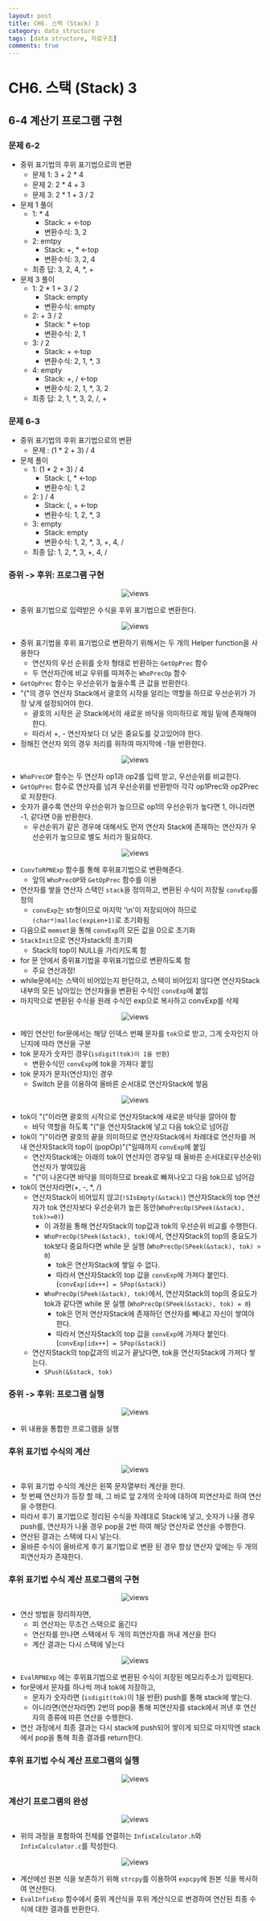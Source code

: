 ```yaml
---
layout: post
title: CH6. 스택 (Stack) 3
category: data_structure
tags: [data structure, 자료구조]
comments: true
---
```


# CH6. 스택 (Stack) 3

## 6-4 계산기 프로그램 구현

### 문제 6-2
- 중위 표기법의 후위 표기법으로의 변환
  - 문제 1: 3 + 2 \* 4
  - 문제 2: 2 \* 4 + 3
  - 문제 3: 2 \* 1 + 3 / 2
- 문제 1 풀이
  - 1: \* 4
    - Stack: + <-top
    - 변환수식: 3, 2
  - 2: emtpy
    - Stack: +, \* <-top
    - 변환수식: 3, 2, 4
  - 최종 답: 3, 2, 4, \*, +
- 문제 3 풀이
  - 1: 2 \* 1 + 3 / 2
    - Stack: empty
    - 변환수식: empty
  - 2: + 3 / 2
    - Stack: \* <-top
    - 변환수식: 2, 1
  - 3: / 2
    - Stack: + <-top
    - 변환수식: 2, 1, \*, 3
  - 4: empty
    - Stack: +, / <-top
    - 변환수식: 2, 1, \*, 3, 2
  - 최종 답: 2, 1, \*, 3, 2, /, +

### 문제 6-3
- 중위 표기법의 후위 표기법으로의 변환
  - 문제 : (1 \* 2 + 3) / 4
- 문제 풀이
  - 1: (1 \* 2 + 3) / 4
    - Stack: (, \* <-top
    - 변환수식: 1, 2
  - 2: ) / 4
    - Stack: (, + <-top
    - 변환수식: 1, 2, \*, 3
  - 3: empty
    - Stack: empty
    - 변환수식: 1, 2, \*, 3, +, 4, /
  - 최종 답: 1, 2, \*, 3, +, 4, /
  
### 중위 -> 후위: 프로그램 구현

<center>
<figure>
<img src="/assets/post_img/data_structure/2019-03-27-data_structure/fig_28.jpg" alt="views">
<figcaption> </figcaption>
</figure>
</center>

- 중위 표기법으로 입력받은 수식을 후위 표기법으로 변환한다.

<center>
<figure>
<img src="/assets/post_img/data_structure/2019-03-27-data_structure/fig_29.jpg" alt="views">
<figcaption> </figcaption>
</figure>
</center>

- 중위 표기법을 후위 표기법으로 변환하기 위해서는 두 개의 Helper function을 사용한다
  - 연산자의 우선 순위를 숫자 형태로 반환하는 `GetOpPrec` 함수
  - 두 연산자간에 비교 우위를 따져주는 `WhoPrecOp` 함수
- `GetOpPrec` 함수는 우선순위가 높을수록 큰 값을 반환한다.
- "("의 경우 연산자 Stack에서 괄호의 시작을 알리는 역할을 하므로 우선순위가 가장 낮게 설정되어야 한다.
  - 괄호의 시작은 곧 Stack에서의 새로운 바닥을 의미하므로 제일 밑에 존재해야 한다.
  - 따라서 +, - 연산자보다 더 낮은 중요도를 갖고있어야 한다.
- 정해진 연산자 외의 경우 처리를 위하여 마지막에 -1을 반환한다.

<center>
<figure>
<img src="/assets/post_img/data_structure/2019-03-27-data_structure/fig_30.jpg" alt="views">
<figcaption> </figcaption>
</figure>
</center>

- `WhoPrecOP` 함수는 두 연산자 op1과 op2를 입력 받고, 우선순위를 비교한다.
- `GetOpPrec` 함수로 연산자를 넘겨 우선순위를 반환받아 각각 op1Prec와 op2Prec로 저장한다.
- 숫자가 클수록 연산의 우선순위가 높으므로 op1의 우선순위가 높다면 1, 아니라면 -1, 같다면 0을 반환한다.
  - 우선순위가 같은 경우에 대해서도 먼저 연산자 Stack에 존재하는 연산자가 우선순위가 높으므로 별도 처리가 필요하다.

<center>
<figure>
<img src="/assets/post_img/data_structure/2019-03-27-data_structure/fig_31.jpg" alt="views">
<figcaption> </figcaption>
</figure>
</center>

- `ConvToRPNExp` 함수를 통해 후위표기법으로 변환해준다.
  - 앞의 `WhoPrecOP`와 `GetOpPrec` 함수를 이용
- 연산자를 쌓을 연산자 스택인 `stack`을 정의하고, 변환된 수식이 저장될 `convExp`를 정의
  - `convExp`는 str형이므로 마지막 '\\n'이 저장되어야 하므로 `(char*)malloc(expLen+1)`로 초기화됨
- 다음으로 `memset`을 통해 `convExp`의 모든 값을 0으로 초기화
- `StackInit`으로 연산자stack의 초기화
  - Stack의 top이 NULL을 가리키도록 함
- for 문 안에서 중위표기법을 후위표기법으로 변환하도록 함
  - 주요 연산과정!
- while문에서는 스택이 비어있는지 판단하고, 스택이 비어있지 않다면 연산자Stack 내부의 모든 남아있는 연산자들을 변환된 수식인 `convExp`에 붙임
- 마지막으로 변환된 수식을 원래 수식인 exp으로 복사하고 convExp를 삭제

<center>
<figure>
<img src="/assets/post_img/data_structure/2019-03-27-data_structure/fig_32.jpg" alt="views">
<figcaption> </figcaption>
</figure>
</center>

- 메인 연산인 for문에서는 해당 인덱스 번째 문자를 `tok`으로 받고, 그게 숫자인지 아닌지에 따라 연산을 구분
- tok 문자가 숫자인 경우(`isdigit(tok)이 1을 반환`)
  - 변환수식인 `convExp`에 tok을 가져다 붙임
- tok 문자가 문자(연산자)인 경우
  - Switch 문을 이용하여 올바른 순서대로 연산자Stack에 쌓음

<center>
<figure>
<img src="/assets/post_img/data_structure/2019-03-27-data_structure/fig_33.jpg" alt="views">
<figcaption> </figcaption>
</figure>
</center>

- tok이 "("이라면 괄호의 시작으로 연산자Stack에 새로운 바닥을 깔아야 함
  - 바닥 역할을 하도록 "("을 연산자Stack에 넣고 다음 tok으로 넘어감
- tok이 ")"이라면 괄호의 끝을 의미하므로 연산자Stack에서 차례대로 연산자를 꺼내 연산자Stack의 top이 (popOp)"("일때까지 `convExp`에 붙임
  - 연산자Stack에는 아래의 tok이 연산자인 경우일 때 올바른 순서대로(우선순위) 연산자가 쌓여있음
  - "("이 나온다면 바닥을 의미하므로 break로 빠져나오고 다음 tok으로 넘어감
- tok이 연산자라면(+, -, \*, /)
  - 연산자Stack이 비어있지 않고(`!SIsEmpty(&stack)`) 연산자Stack의 top 연산자가 tok 연산자보다 우선순위가 높은 동안(`WhoPrecOp(SPeek(&stack), tok)>=0)`)
    - 이 과정을 통해 연산자Stack의 top값과 tok의 우선순위 비교를 수행한다.
    - `WhoPrecOp(SPeek(&stack), tok)`에서, 연산자Stack의 top의 중요도가 tok보다 중요하다면 while 문 실행 (`WhoPrecOp(SPeek(&stack), tok) > 0`)
      - tok은 연산자Stack에 쌓일 수 없다.
      - 따라서 연산자Stack의 top 값을 `convExp`에 가져다 붙인다. (`convExp[idx++] = SPop(&stack)`)
    - `WhoPrecOp(SPeek(&stack), tok)`에서, 연산자Stack의 top의 중요도가 tok과 같다면 while 문 실행 (`WhoPrecOp(SPeek(&stack), tok) = 0`)
      - tok은 먼저 연산자Stack에 존재하던 연산자를 빼내고 자신이 쌓여야 한다.
      - 따라서 연산자Stack의 top 값을 `convExp`에 가져다 붙인다. (`convExp[idx++] = SPop(&stack)`)
  - 연산자Stack의 top값과의 비교가 끝났다면, tok을 연산자Stack에 가져다 쌓는다.
    - `SPush(&Sstack, tok)`
    
### 중위 -> 후위: 프로그램 실행

<center>
<figure>
<img src="/assets/post_img/data_structure/2019-03-27-data_structure/fig_34.jpg" alt="views">
<figcaption> </figcaption>
</figure>
</center>

- 위 내용을 통합한 프로그램을 실행

### 후위 표기법 수식의 계산

<center>
<figure>
<img src="/assets/post_img/data_structure/2019-03-27-data_structure/fig_35.jpg" alt="views">
<figcaption> </figcaption>
</figure>
</center>

- 후위 표기법 수식의 계산은 왼쪽 문자열부터 계산을 한다.
- 첫 번째 연산자가 등장 할 때, 그 바로 앞 2개의 숫자에 대하여 피연산자로 하여 연산을 수행한다.
- 따라서 후기 표기법으로 정리된 수식을 차례대로 Stack에 넣고, 숫자가 나올 경우 push를, 연산자가 나올 경우 pop을 2번 하여 해당 연산자로 연산을 수행한다.
- 연산된 결과는 스택에 다시 넣는다.
- 올바른 수식이 올바르게 후기 표기법으로 변환 된 경우 항상 연산자 앞에는 두 개의 피연산자가 존재한다.

### 후위 표기법 수식 계산 프로그램의 구현

<center>
<figure>
<img src="/assets/post_img/data_structure/2019-03-27-data_structure/fig_36.jpg" alt="views">
<figcaption> </figcaption>
</figure>
</center>

- 연산 방법을 정리하자면,
  - 피 연산자는 무조건 스택으로 옮긴다
  - 연산자를 만나면 스택에서 두 개의 피연산자를 꺼내 계산을 한다
  - 계산 결과는 다시 스택에 넣는다

<center>
<figure>
<img src="/assets/post_img/data_structure/2019-03-27-data_structure/fig_37.jpg" alt="views">
<figcaption> </figcaption>
</figure>
</center>

- `EvalRPNExp` 에는 후위표기법으로 변환된 수식이 저장된 메모리주소가 입력된다.
- for문에서 문자를 하나씩 꺼내 tok에 저장하고, 
  - 문자가 숫자라면 (`isdigit(tok)`이 1을 반환) push를 통해 stack에 쌓는다.
  - 아니라면(연산자라면) 2번의 pop을 통해 피연산자를 stack에서 꺼낸 후 연산자의 종류에 따른 연산을 수행한다.
- 연산 과정에서 최종 결과는 다시 stack에 push되어 쌓이게 되므로 마지막엔 stack에서 pop을 통해 최종 결과를 return한다.

### 후위 표기법 수식 계산 프로그램의 실행

<center>
<figure>
<img src="/assets/post_img/data_structure/2019-03-27-data_structure/fig_38.jpg" alt="views">
<figcaption> </figcaption>
</figure>
</center>

### 계산기 프로그램의 완성

<center>
<figure>
<img src="/assets/post_img/data_structure/2019-03-27-data_structure/fig_39.jpg" alt="views">
<figcaption> </figcaption>
</figure>
</center>

- 위의 과정을 포함하여 전체를 연결하는 `InfixCalculator.h`와 `InfixCalculator.c`를 작성한다.

<center>
<figure>
<img src="/assets/post_img/data_structure/2019-03-27-data_structure/fig_40.jpg" alt="views">
<figcaption> </figcaption>
</figure>
</center>

- 계산에선 원본 식을 보존하기 위해 `strcpy`를 이용하여 `expcpy`에 원본 식을 복사하여 연산한다.
- `EvalInfixExp` 함수에서 중위 계산식을 후위 계산식으로 변경하여 연산된 최종 수식에 대한  결과를 반환한다.
